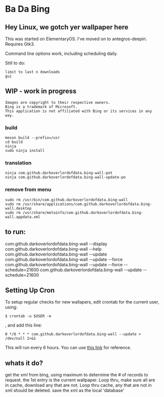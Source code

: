 # Ba Da Bing
## Hey Linux, we gotch yer wallpaper here

This was started on ElementaryOS. I've moved on to antegros-deepin. 
Requires Gtk3.

Command line options work, including scheduling daily.

Still to do:

    limit to last n downloads
    gui


## WIP - work in progress

    Images are copyright to their respective owners. 
    Bing is a trademark of Microsoft. 
    This application is not affiliated with Bing or its services in any way.

### build

    meson build --prefix=/usr
    cd build
    ninja
    sudo ninja install

### translation

    ninja com.github.darkoverlordofdata.bing-wall-pot
    ninja com.github.darkoverlordofdata.bing-wall-update-po

### remove from menu

    sudo rm /usr/bin/com.github.darkoverlordofdata.bing-wall
    sudo rm /usr/share/applications/com.github.darkoverlordofdata.bing-wall.desktop
    sudo rm /usr/share/metainfo/com.github.darkoverlordofdata.bing-wall.appdata.xml



## to run:
com.github.darkoverlordofdata.bing-wall --display
com.github.darkoverlordofdata.bing-wall --help
com.github.darkoverlordofdata.bing-wall --update
com.github.darkoverlordofdata.bing-wall --update --force
com.github.darkoverlordofdata.bing-wall --update --force --schedule=21600
com.github.darkoverlordofdata.bing-wall --update --schedule=21600

## Setting Up Cron
To setup regular checks for new wallapers, edit crontab for the current user, using:

    $ crontab -u $USER -e

, and add this line:

    0 */6 * * * com.github.darkoverlordofdata.bing-wall --update > /dev/null 2>&1

This will run every 6 hours. You can use [this link](http://www.crontab-generator.org/) for reference.

## whats it do?

get the xml from bing, using maximum to determine the # of records to request.
the 1st entry is the current wallpaper.
Loop thru, make sure all are in cache, download any that are not.
Loop thru cache, any that are not in xml should be deleted.
save the xml as the local 'database'